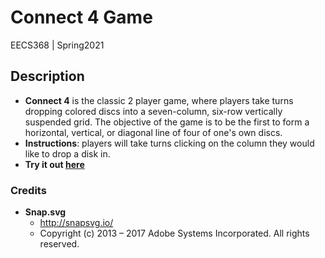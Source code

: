 # Connect 4 Game
EECS368 | Spring2021

## Description
- **Connect 4** is the classic 2 player game, where players take turns dropping colored discs into a seven-column, six-row vertically suspended grid. The objective of the game is to be the first to form a horizontal, vertical, or diagonal line of four of one's own discs.
- **Instructions**: players will take turns clicking on the column they would like to drop a disk in.
- **Try it out [here](https://people.eecs.ku.edu/~j664h633/368-connect-4/index.html)**


### Credits
- **Snap.svg**
    - http://snapsvg.io/
    - Copyright (c) 2013 – 2017 Adobe Systems Incorporated. All rights reserved.


